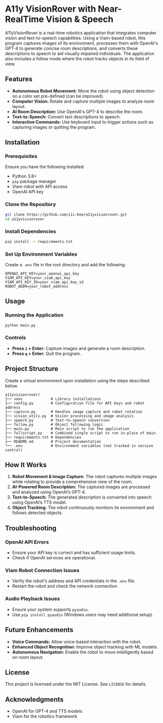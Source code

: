 # A11y VisionRover with Near-RealTime Vision & Speech

A11yVisionRover is a real-time robotics application that integrates computer vision and text-to-speech capabilities. Using a Viam-based robot, this program captures images of its environment, processes them with OpenAI's GPT-4 to generate concise room descriptions, and converts these descriptions to speech to aid visually impaired individuals. The application also includes a follow mode where the robot tracks objects in its field of view.

## Features

- **Autonomous Robot Movement:** Move the robot using object detection on a color set pre-defined (can be improved).
- **Computer Vision:** Rotate and capture multiple images to analyze room layout.
- **AI Room Description:** Use OpenAI's GPT-4 to describe the room.
- **Text-to-Speech:** Convert text descriptions to speech.
- **Interactive Commands:** Use keyboard input to trigger actions such as capturing images or quitting the program.

## Installation

### Prerequisites

Ensure you have the following installed:

- Python 3.8+
- `pip` package manager
- Viam robot with API access
- OpenAI API key

### Clone the Repository

```bash
git clone https://github.com/zii-bee/a11yvisionrover.git
cd a11yvisionrover
```

### Install Dependencies

```bash
pip install -r requirements.txt
```

### Set Up Environment Variables

Create a `.env` file in the root directory and add the following:

```
OPENAI_API_KEY=your_openai_api_key
VIAM_API_KEY=your_viam_api_key
VIAM_API_KEY_ID=your_viam_api_key_id
ROBOT_ADDR=your_robot_address
```

## Usage

### Running the Application

```bash
python main.py
```

### Controls

- **Press `1` + Enter:** Capture images and generate a room description.
- **Press `q` + Enter:** Quit the program.

## Project Structure
Create a virtual environment upon installation using the steps described below. 
```
a11yvisionrover/
├── venv             # Library installations
├── config.py        # Configuration file for API keys and robot address
├── capture.py       # Handles image capture and robot rotation
├── vision_utils.py  # Vision processing and image analysis
├── speech.py        # Text-to-speech conversion
├── follow.py        # Object following logic
├── main.py          # Main script to run the application
├── fullscript.py    # Combined single script to run in-place of main.
├── requirements.txt # Dependencies
├── README.md        # Project documentation
└── .env             # Environment variables (not tracked in version control)
```

## How It Works

1. **Robot Movement & Image Capture:** The robot captures multiple images while rotating to provide a comprehensive view of the room.
2. **AI-Powered Room Description:** The captured images are processed and analyzed using OpenAI’s GPT-4.
3. **Text-to-Speech:** The generated description is converted into speech using OpenAI’s TTS model.
4. **Object Tracking:** The robot continuously monitors its environment and follows detected objects.

## Troubleshooting

### OpenAI API Errors

- Ensure your API key is correct and has sufficient usage limits.
- Check if OpenAI services are operational.

### Viam Robot Connection Issues

- Verify the robot's address and API credentials in the `.env` file.
- Restart the robot and check the network connection.

### Audio Playback Issues

- Ensure your system supports `pyaudio`.
- Use `pip install pyaudio` (Windows users may need additional setup).

## Future Enhancements

- **Voice Commands:** Allow voice-based interaction with the robot.
- **Enhanced Object Recognition:** Improve object tracking with ML models.
- **Autonomous Navigation:** Enable the robot to move intelligently based on room layout.

## License

This project is licensed under the MIT License. See `LICENSE` for details.

## Acknowledgments

- OpenAI for GPT-4 and TTS models
- Viam for the robotics framework

